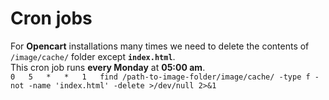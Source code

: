 # Cron jobs

For **Opencart** installations many times we need to delete the contents of `/image/cache/` folder except **`index.html`**.  
This cron job runs **every Monday** at **05:00 am**.  
`0   5   *   *   1   find /path-to-image-folder/image/cache/ -type f -not -name 'index.html' -delete >/dev/null 2>&1`
